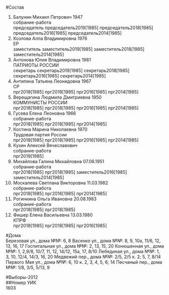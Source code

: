#Состав  
1. Балунин Михаил Петрович 1947  
    собрание-работа  
    председатель председатель2019[1985] председатель2018[1985] председатель2016[1985] председатель2014[1985]  
2. Козлова Алла Владимировна 1976  
    ЕР  
    заместитель заместитель2019[1985] заместитель2018[1985] заместитель2014[1985]  
3. Антонова Юлия Владимировна 1981  
    ПАТРИОТЫ РОССИИ  
    секретарь секретарь2019[1985] секретарь2018[1985] секретарь2016[1985] секретарь2014[1985]  
4. Антипина Татьяна Леонидовна 1967  
    СР  
    прг2018[1985] прг2018[1985] прг2016[1985] прг2014[1985]  
5. Верещагина Людмила Дмитриевна 1950  
    КОММУНИСТЫ РОССИИ  
    прг2018[1985] прг2018[1985] прг2016[1985] прг2014[1985]  
6. Гусева Елена Леоновна 1966  
    собрание-работа  
    прг2018[1985] прг2018[1985] прг2014[1985]  
7. Костина Марина Николаевна 1970  
    Трудовая партия России  
    прг2018[1985] прг2018[1985] прг2016[1985] прг2014[1985]  
8. Кузин Алексей Вячеславович  
    собрание-работа  
    прг2019[1985]  
9. Михайлова Галина Михайловна 07.06.1951  
    собрание-работа  
    прг2018[1985] прг2018[1985] заместитель2016[1985] заместитель2014[1985]  
10. Москалева Светлана Викторовна 11.03.1982  
    собрание-работа  
    прг2018[1985] прг2016[1985] прг2014[1985]  
11. Рогинкина Ольга Ивановна 20.08.1983  
    собрание-работа  
    прг2018[1985] прг2018[1985]  
12. Фишер Елена Васильевна 13.03.1980  
    КПРФ  
    прг2018[1985] прг2018[1985] прг2016[1985]  
  
#Дома  
Березовая ул., дома №№: 6, 8 Васенко ул., дома №№: 8, 9, 10а, 11/6, 12, 13, 16, 17 Госпитальная ул., дома №№: 2, 13, 15, 20 Конюшенная ул., дома №№: 1, 2,9/8, 10/7, 11, 12, 14/12, 15а, 17, 8/10 Лебединая ул., дома №№: 1, 3, 10, 12/4, 14/3, 16, 20 Медвежий пер., дома №№: 2/5, 2/5 к. 2; 5, 7, 8/14 Первого Мая ул., дома №№: 6, 10 к. 2, 3, 4, 5, 6; 14 Песчаный пер., дома №№: 1/8, 3/5, 5/13, 9  
  
#Выборы-2012  
##Номер УИК  
1603  
